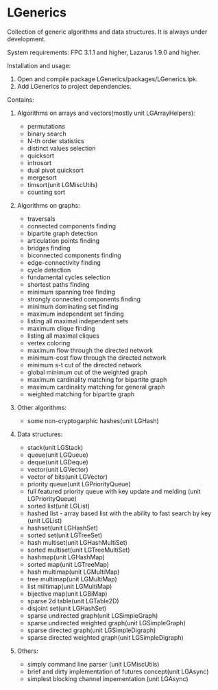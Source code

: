 # LGenerics

Collection of generic algorithms and data structures.
It is always under development.

System requirements: FPC 3.1.1 and higher, Lazarus 1.9.0 and higher.
   
Installation and usage:
  1. Open and compile package LGenerics/packages/LGenerics.lpk.
  2. Add LGenerics to project dependencies.

Contains:  
  1. Algorithms on arrays and vectors(mostly unit LGArrayHelpers):
      - permutations
      - binary search
      - N-th order statistics
      - distinct values selection
      - quicksort
      - introsort
      - dual pivot quicksort
      - mergesort
      - timsort(unit LGMiscUtils)
      - counting sort

  2. Algorithms on graphs:
      - traversals
      - connected components finding
      - bipartite graph detection
      - articulation points finding
      - bridges finding
      - biconnected components finding
      - edge-connectivity finding
      - cycle detection
      - fundamental cycles selection
      - shortest paths finding
      - minimum spanning tree finding
      - strongly connected components finding
      - minimum dominating set finding
      - maximum independent set finding
      - listing all maximal independent sets
      - maximum clique finding
      - listing all maximal cliques
      - vertex coloring
      - maximum flow through the directed network
      - minimum-cost flow through the directed network
      - minimum s-t cut of the directed network
      - global minimum cut of the weighted graph
      - maximum cardinality matching for bipartite graph
      - maximum cardinality matching for general graph
      - weighted matching for bipartite graph

  3. Other algorithms:
      - some non-cryptogarphic hashes(unit LGHash)

  4. Data structures:
     - stack(unit LGStack)
     - queue(unit LGQueue)
     - deque(unit LGDeque)
     - vector(unit LGVector)
     - vector of bits(unit LGVector)
     - priority queue(unit LGPriorityQueue)
     - full featured priority queue with key update and melding (unit LGPriorityQueue)
     - sorted list(unit LGList)
     - hashed list - array based list with the ability to fast search by key (unit LGList)  
     - hashset(unit LGHashSet)
     - sorted set(unit LGTreeSet)
     - hash multiset(unit LGHashMultiSet)
     - sorted multiset(unit LGTreeMultiSet)
     - hashmap(unit LGHashMap)
     - sorted map(unit LGTreeMap)
     - hash multimap(unit LGMultiMap)
     - tree multimap(unit LGMultiMap)
     - list miltimap(unit LGMultiMap)
     - bijective map(unit LGBiMap)
     - sparse 2d table(unit LGTable2D)
     - disjoint set(unit LGHashSet)
     - sparse undirected graph(unit LGSimpleGraph)
     - sparse undirected weighted graph(unit LGSimpleGraph)
     - sparse directed graph(unit LGSimpleDigraph)
     - sparse directed weighted graph(unit LGSimpleDigraph)
  
  5. Others:
     - simply command line parser (unit LGMiscUtils)
     - brief and dirty implementation of futures concept(unit LGAsync)
     - simplest blocking channel impementation (unit LGAsync)
